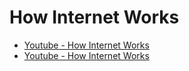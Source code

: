 # How Internet Works

* [Youtube - How Internet Works](https://www.youtube.com/watch?v=x3c1ih2NJEg)
* [Youtube - How Internet Works](https://www.youtube.com/watch?v=7_LPdttKXPc)
